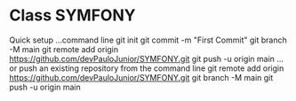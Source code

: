 # Class SYMFONY

Quick setup
…command line
git init
git commit -m "First Commit"
git branch -M main
git remote add origin https://github.com/devPauloJunior/SYMFONY.git
git push -u origin main
…or push an existing repository from the command line
git remote add origin https://github.com/devPauloJunior/SYMFONY.git
git branch -M main
git push -u origin main
